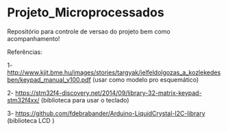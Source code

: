 # Projeto_Microprocessados
Repositório para controle de versao do projeto bem como acompanhamento!

Referências:

1-http://www.kjit.bme.hu/images/stories/targyak/jelfeldolgozas_a_kozlekedesben/keypad_manual_v100.pdf (usar como modelo pro esquemático)

2- https://stm32f4-discovery.net/2014/09/library-32-matrix-keypad-stm32f4xx/ (biblioteca para usar o teclado)


3- https://github.com/fdebrabander/Arduino-LiquidCrystal-I2C-library (biblioteca LCD )

